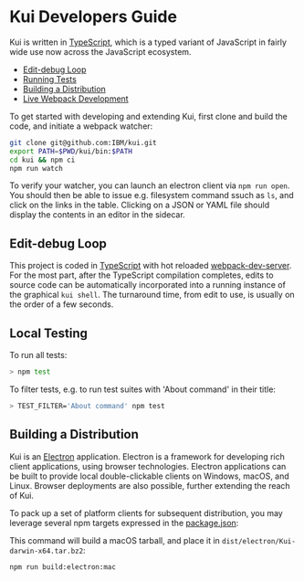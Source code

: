 # Kui Developers Guide

Kui is written in [TypeScript](https://www.typescriptlang.org/), which
is a typed variant of JavaScript in fairly wide use now across the
JavaScript ecosystem.

- [Edit-debug Loop](#edit-debug-loop)
- [Running Tests](#local-testing)
- [Building a Distribution](#building-a-distribuition)
- [Live Webpack Development](live-webpack-development.md)

To get started with developing and extending Kui, first clone and
build the code, and initiate a webpack watcher:

```bash
git clone git@github.com:IBM/kui.git
export PATH=$PWD/kui/bin:$PATH
cd kui && npm ci
npm run watch
```

To verify your watcher, you can launch an electron client via `npm run open`. You should then be able to issue e.g. filesystem command ssuch
as `ls`, and click on the links in the table. Clicking on a JSON or
YAML file should display the contents in an editor in the sidecar.

## Edit-debug Loop

This project is coded in [TypeScript](https://www.typescriptlang.org) with
hot reloaded [webpack-dev-server](https://webpack.js.org/configuration/dev-server/).
For the most part, after the TypeScript compilation completes, edits to source code
can be automatically incorporated into a running instance of the graphical `kui shell`.
The turnaround time, from edit to use, is usually on the order of a few seconds.

## Local Testing

To run all tests:

```bash
> npm test
```

To filter tests, e.g. to run test suites with 'About command' in their title:

```bash
> TEST_FILTER='About command' npm test
```

## Building a Distribution

Kui is an [Electron](https://electron.atom.io/) application. Electron
is a framework for developing rich client applications, using browser
technologies. Electron applications can be built to provide local
double-clickable clients on Windows, macOS, and Linux. Browser
deployments are also possible, further extending the reach of Kui.

To pack up a set of platform clients for subsequent distribution, you
may leverage several npm targets expressed in the
[package.json](../../package.json):

This command will build a macOS tarball, and place it in
`dist/electron/Kui-darwin-x64.tar.bz2`:

```sh
npm run build:electron:mac
```
